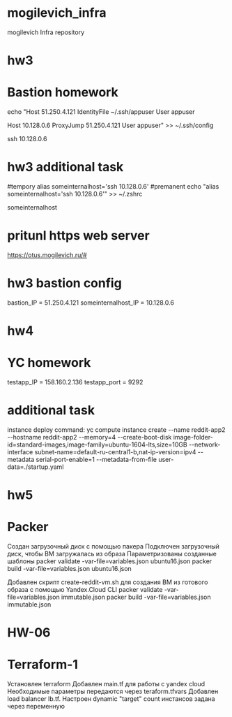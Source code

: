 # mogilevich_infra
mogilevich Infra repository

# hw3
# Bastion homework
echo "Host 51.250.4.121
 IdentityFile ~/.ssh/appuser
 User appuser

Host 10.128.0.6
 ProxyJump 51.250.4.121
 User appuser" >> ~/.ssh/config

ssh 10.128.0.6

# hw3 additional task
#tempory
alias someinternalhost='ssh 10.128.0.6'
#premanent
echo "alias someinternalhost='ssh 10.128.0.6'" >> ~/.zshrc

someinternalhost

# pritunl https web server
https://otus.mogilevich.ru/#

# hw3 bastion config
bastion_IP = 51.250.4.121
someinternalhost_IP = 10.128.0.6


# hw4
# YC homework
testapp_IP = 158.160.2.136
testapp_port = 9292

# additional task
instance deploy command:
 yc compute instance create --name reddit-app2 --hostname reddit-app2 --memory=4 --create-boot-disk image-folder-id=standard-images,image-family=ubuntu-1604-lts,size=10GB --network-interface subnet-name=default-ru-central1-b,nat-ip-version=ipv4 --metadata serial-port-enable=1 --metadata-from-file user-data=./startup.yaml

# hw5
# Packer
Создан загрузочный диск с помощью пакера
Подключен загрузочный диск, чтобы ВМ загружалась из образа
Параметризованы созданные шаблоны
packer validate -var-file=variables.json ubuntu16.json
packer build -var-file=variables.json ubuntu16.json

Добавлен скрипт create-reddit-vm.sh для создания ВМ из готового образа с помощью Yandex.Cloud CLI
packer validate -var-file=variables.json immutable.json
packer build -var-file=variables.json immutable.json

# HW-06
# Terraform-1
Установлен terraform
Добавлен main.tf для работы с yandex cloud
Необходимые параметры передаются через teraform.tfvars
Добавлен load balancer lb.tf. Настроен dynamic "target"
count инстансов задана через переменную
